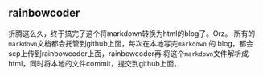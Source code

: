 ## rainbowcoder

折腾这么久，终于搞完了这个将markdown转换为html的blog了。Orz。
所有的`markdown`文档都会托管到github上面，每次在本地写完`markdown` 的 blog，都会scp上传到rainbowcoder上面，rainbowcoder再
将这个`markdown`文件解析成html，同时将本地的文件commit，提交到github上面。

